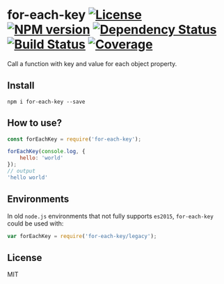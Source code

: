 # for-each-key [![License][LicenseIMGURL]][LicenseURL] [![NPM version][NPMIMGURL]][NPMURL] [![Dependency Status][DependencyStatusIMGURL]][DependencyStatusURL] [![Build Status][BuildStatusIMGURL]][BuildStatusURL] [![Coverage][CoverageIMGURL]][CoverageURL]

Call a function with key and value for each object property.

## Install

```
npm i for-each-key --save
```

## How to use?

```js
const forEachKey = require('for-each-key');

forEachKey(console.log, {
    hello: 'world'
});
// output
'hello world'
```

## Environments

In old `node.js` environments that not fully supports `es2015`, `for-each-key` could be used with:

```js
var forEachKey = require('for-each-key/legacy');
```

## License

MIT

[NPMIMGURL]:                https://img.shields.io/npm/v/for-each-key.svg?style=flat
[BuildStatusIMGURL]:        https://img.shields.io/travis/coderaiser/for-each-key/master.svg?style=flat
[DependencyStatusIMGURL]:   https://img.shields.io/david/coderaiser/for-each-key.svg?style=flat
[LicenseIMGURL]:            https://img.shields.io/badge/license-MIT-317BF9.svg?style=flat
[NPMURL]:                   https://npmjs.org/package/for-each-key "npm"
[BuildStatusURL]:           https://travis-ci.org/coderaiser/for-each-key  "Build Status"
[DependencyStatusURL]:      https://david-dm.org/coderaiser/for-each-key "Dependency Status"
[LicenseURL]:               https://tldrlegal.com/license/mit-license "MIT License"

[CoverageURL]:              https://coveralls.io/github/coderaiser/for-each-key?branch=master
[CoverageIMGURL]:           https://coveralls.io/repos/coderaiser/for-each-key/badge.svg?branch=master&service=github

